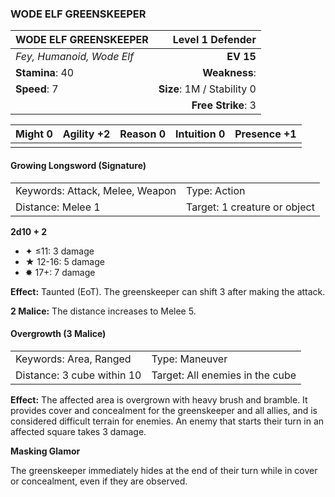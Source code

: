 ### WODE ELF GREENSKEEPER

| WODE ELF GREENSKEEPER     |       **Level 1 Defender** |
| :------------------------ | -------------------------: |
| *Fey, Humanoid, Wode Elf* |                  **EV 15** |
| **Stamina**: 40           |              **Weakness**: |
| **Speed**: 7              | **Size**: 1M / Stability 0 |
|                           |         **Free Strike**: 3 |

| **Might** 0 | **Agility** +2 | **Reason** 0 | **Intuition** 0 | **Presence** +1 |
| ----------- | -------------- | ------------ | --------------- | --------------- |
|             |                |              |                 |                 |

#### Growing Longsword (Signature)

|                                 |                              |
| :------------------------------ | :--------------------------- |
| Keywords: Attack, Melee, Weapon | Type: Action                 |
| Distance: Melee 1               | Target: 1 creature or object |

**2d10 + 2**

- ✦ ≤11: 3 damage
- ★ 12-16: 5 damage
- ✸ 17+: 7 damage

**Effect:** Taunted (EoT). The greenskeeper can shift 3 after making the attack.

**2 Malice:** The distance increases to Melee 5.

#### Overgrowth (3 Malice)

|                            |                                 |
| :------------------------- | :------------------------------ |
| Keywords: Area, Ranged     | Type: Maneuver                  |
| Distance: 3 cube within 10 | Target: All enemies in the cube |

**Effect:** The affected area is overgrown with heavy brush and bramble. It provides cover and concealment for the greenskeeper and all allies, and is considered difficult terrain for enemies. An enemy that starts their turn in an affected square takes 3 damage.

**Masking Glamor**

The greenskeeper immediately hides at the end of their turn while in cover or concealment, even if they are observed.
